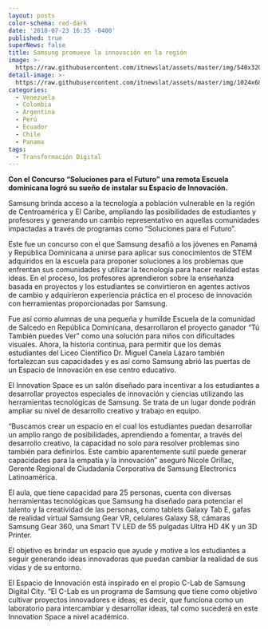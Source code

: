 ```yaml
---
layout: posts
color-schema: red-dark
date: '2018-07-23 16:35 -0400'
published: true
superNews: false
title: Samsung promueve la innovación en la región
image: >-
  https://raw.githubusercontent.com/itnewslat/assets/master/img/540x320/Paneles-Solares-Ciudad-p.jpg
detail-image: >-
  https://raw.githubusercontent.com/itnewslat/assets/master/img/1024x680/Paneles-Solares-Ciudad-g.jpg
categories:
  - Venezuela
  - Colombia
  - Argentina
  - Perú
  - Ecuador
  - Chile
  - Panama
tags:
  - Transformación Digital
---
```

**Con el Concurso “Soluciones para el Futuro” una remota Escuela dominicana logró su sueño de instalar su Espacio de Innovación.** 

Samsung brinda acceso a la tecnología a población vulnerable en la región de Centroamérica y El Caribe, ampliando las posibilidades de estudiantes y profesores y generando un cambio representativo en aquellas comunidades impactadas a través de programas como “Soluciones para el Futuro”.

Este fue un concurso con el que Samsung desafió a los jóvenes en Panamá y República Dominicana a unirse para aplicar sus conocimientos de STEM adquiridos en la escuela para proponer soluciones a los problemas que enfrentan sus comunidades y utilizar la tecnología para hacer realidad estas ideas. En el proceso, los profesores aprendieron sobre la enseñanza basada en proyectos y los estudiantes se convirtieron en agentes activos de cambio y adquirieron experiencia práctica en el proceso de innovación con herramientas proporcionadas por Samsung.

Fue así como alumnas de una pequeña y humilde Escuela de la comunidad de Salcedo en República Dominicana, desarrollaron el proyecto ganador “Tú También puedes Ver” como una solución para niños con dificultades visuales.
Ahora, la historia continua, para permitir que los demás estudiantes del Liceo Científico Dr. Miguel Canela Lázaro también fortalezcan sus capacidades y es así como Samsung abrió las puertas de un Espacio de Innovación en ese centro educativo.

El Innovation Space es un salón diseñado para incentivar a los estudiantes a desarrollar proyectos especiales de innovación y ciencias utilizando las herramientas tecnológicas de Samsung. Se trata de un lugar donde podrán ampliar su nivel de desarrollo creativo y trabajo en equipo.

“Buscamos crear un espacio en el cual los estudiantes puedan desarrollar un amplio rango de posibilidades, aprendiendo a fomentar, a través del desarrollo creativo, la capacidad no solo para resolver problemas sino también para definirlos. Este cambio aparentemente sutil puede generar capacidades para la empatía y la innovación” aseguró Nicole Orillac, Gerente Regional de Ciudadanía Corporativa de Samsung Electronics Latinoamérica.

El aula, que tiene capacidad para 25 personas, cuenta con diversas herramientas tecnológicas que Samsung ha diseñado para potenciar el talento y la creatividad de las personas, como tablets Galaxy Tab E, gafas de realidad virtual Samsung Gear VR, celulares Galaxy S8, cámaras Samsung Gear 360, una Smart TV LED de 55 pulgadas Ultra HD 4K y un 3D Printer.

El objetivo es brindar un espacio que ayude y motive a los estudiantes a seguir generando ideas innovadoras que puedan cambiar la realidad de sus vidas y de su entorno.

El Espacio de Innovación está inspirado en el propio C-Lab de Samsung Digital City. “El C-Lab es un programa de Samsung que tiene como objetivo cultivar proyectos innovadores e ideas; es decir, que funciona como un laboratorio para intercambiar y desarrollar ideas, tal como sucederá en este Innovation Space a nivel académico.